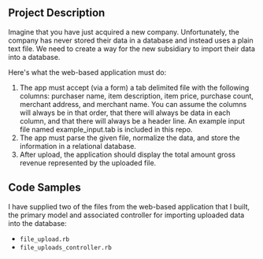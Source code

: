## Project Description
Imagine that you have just acquired a new company.  Unfortunately, the company has never stored their data in a database and instead uses a plain text file.  We need to create a way for the new subsidiary to import their data into a database.

Here's what the web-based application must do:

1. The app must accept (via a form) a tab delimited file with the following columns: purchaser name, item description, item price, purchase count, merchant address, and merchant name.  You can assume the columns will always be in that order, that there will always be data in each column, and that there will always be a header line.  An example input file named example_input.tab is included in this repo.
2. The app must parse the given file, normalize the data, and store the information in a relational database.
3. After upload, the application should display the total amount gross revenue represented by the uploaded file.


## Code Samples

I have supplied two of the files from the web-based application that I built, the primary model and associated controller for importing uploaded data into the database:

- `file_upload.rb`
- `file_uploads_controller.rb`


